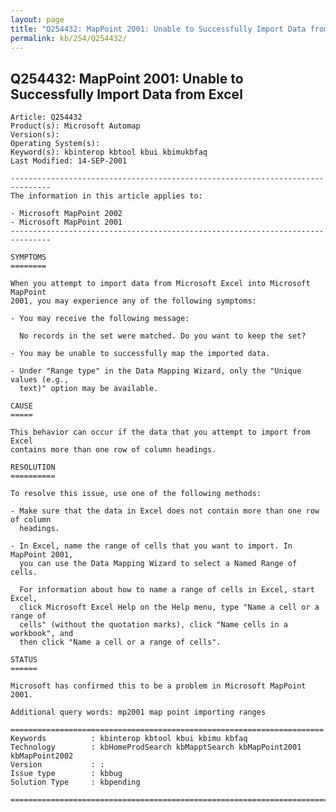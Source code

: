 ```yaml
---
layout: page
title: "Q254432: MapPoint 2001: Unable to Successfully Import Data from Excel"
permalink: kb/254/Q254432/
---
```


## Q254432: MapPoint 2001: Unable to Successfully Import Data from Excel

	Article: Q254432
	Product(s): Microsoft Automap
	Version(s): 
	Operating System(s): 
	Keyword(s): kbinterop kbtool kbui kbimukbfaq
	Last Modified: 14-SEP-2001
	
	-------------------------------------------------------------------------------
	The information in this article applies to:
	
	- Microsoft MapPoint 2002 
	- Microsoft MapPoint 2001 
	-------------------------------------------------------------------------------
	
	SYMPTOMS
	========
	
	When you attempt to import data from Microsoft Excel into Microsoft MapPoint
	2001, you may experience any of the following symptoms:
	
	- You may receive the following message:
	
	  No records in the set were matched. Do you want to keep the set?
	
	- You may be unable to successfully map the imported data.
	
	- Under "Range type" in the Data Mapping Wizard, only the "Unique values (e.g.,
	  text)" option may be available.
	
	CAUSE
	=====
	
	This behavior can occur if the data that you attempt to import from Excel
	contains more than one row of column headings.
	
	RESOLUTION
	==========
	
	To resolve this issue, use one of the following methods:
	
	- Make sure that the data in Excel does not contain more than one row of column
	  headings.
	
	- In Excel, name the range of cells that you want to import. In MapPoint 2001,
	  you can use the Data Mapping Wizard to select a Named Range of cells.
	
	  For information about how to name a range of cells in Excel, start Excel,
	  click Microsoft Excel Help on the Help menu, type "Name a cell or a range of
	  cells" (without the quotation marks), click "Name cells in a workbook", and
	  then click "Name a cell or a range of cells".
	
	STATUS
	======
	
	Microsoft has confirmed this to be a problem in Microsoft MapPoint 2001.
	
	Additional query words: mp2001 map point importing ranges
	
	======================================================================
	Keywords          : kbinterop kbtool kbui kbimu kbfaq
	Technology        : kbHomeProdSearch kbMapptSearch kbMapPoint2001 kbMapPoint2002
	Version           : :
	Issue type        : kbbug
	Solution Type     : kbpending
	
	=============================================================================
	
